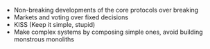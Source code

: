 
* Non-breaking developments of the core protocols over breaking
* Markets and voting over fixed decisions 
* KISS (Keep it simple, stupid)
* Make complex systems by composing simple ones, avoid building monstrous monoliths
